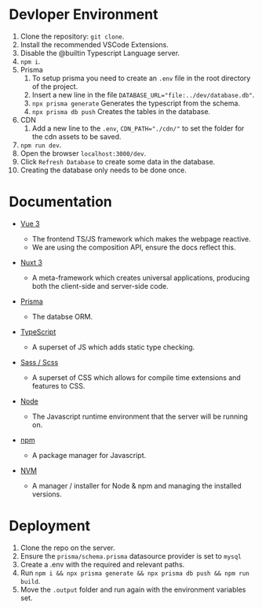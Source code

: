 # Devloper Environment

1. Clone the repository: `git clone`.
2. Install the recommended VSCode Extensions.
3. Disable the @builtin Typescript Language server.
4. `npm i`.
5. Prisma
   1. To setup prisma you need to create an `.env` file in the root directory of the project.
   2. Insert a new line in the file `DATABASE_URL="file:../dev/database.db"`.
   3. `npx prisma generate` Generates the typescript from the schema.
   4. `npx prisma db push` Creates the tables in the database.
6. CDN
   1. Add a new line to the `.env`, `CDN_PATH="./cdn/"` to set the folder for the cdn assets to be saved.
7. `npm run dev`.
8. Open the browser `localhost:3000/dev`.
9. Click `Refresh Database` to create some data in the database.
10. Creating the database only needs to be done once.

# Documentation

- [Vue 3](https://vuejs.org/guide/introduction.html)
  - The frontend TS/JS framework which makes the webpage reactive.
  - We are using the composition API, ensure the docs reflect this.
- [Nuxt 3](https://nuxt.com/docs/getting-started/introduction)

  - A meta-framework which creates universal applications, producing both the client-side and server-side code.

- [Prisma](https://www.prisma.io/)

  - The databse ORM.

- [TypeScript](https://www.typescriptlang.org/)
  - A superset of JS which adds static type checking.
- [Sass / Scss](https://sass-lang.com/)

  - A superset of CSS which allows for compile time extensions and features to CSS.

- [Node](https://nodejs.org/)
  - The Javascript runtime environment that the server will be running on.
- [npm](https://www.npmjs.com/)
  - A package manager for Javascript.
- [NVM](https://github.com/coreybutler/nvm-windows)
  - A manager / installer for Node & npm and managing the installed versions.

# Deployment

1. Clone the repo on the server.
2. Ensure the `prisma/schema.prisma` datasource provider is set to `mysql`
3. Create a .env with the required and relevant paths.
4. Run `npm i && npx prisma generate && npx prisma db push && npm run build`.
5. Move the `.output` folder and run again with the environment variables set.
